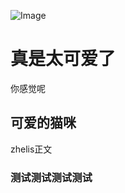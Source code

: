 ![Image](https://github.com/user-attachments/assets/7ba9515d-4c1c-4b2a-af31-3a10bd166ebd)

# 真是太可爱了
你感觉呢
## 可爱的猫咪
zhelis正文
### 测试测试测试测试